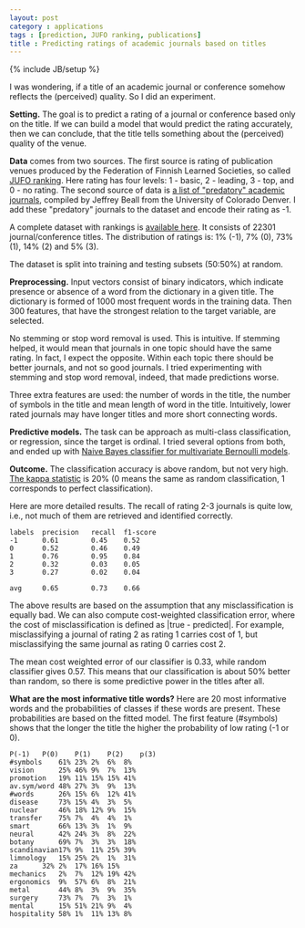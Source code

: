 ```yaml
---
layout: post
category : applications
tags : [prediction, JUFO ranking, publications]
title : Predicting ratings of academic journals based on titles
---
```

{% include JB/setup %}

I was wondering, if a title of an academic journal or conference somehow reflects the (perceived) quality. So I did an experiment. 

**Setting.** The goal is to predict a rating of a journal or conference based only on the title. If we can build a model that would predict the rating accurately, then we can conclude, that the title tells something about the (perceived) quality of the venue. 

**Data** comes from two sources. The first source is rating of publication venues produced by the Federation of Finnish Learned Societies, so called [JUFO ranking](http://www.tsv.fi/julkaisufoorumi/english.html). Here rating has four levels: 1 - basic, 2 - leading, 3 - top, and 0 - no rating. The second source of data is [a list of "predatory" academic journals](http://scholarlyoa.com/individual-journals/), compiled by Jeffrey Beall from the University of Colorado Denver. I add these "predatory" journals to the dataset and encode their rating as -1. 

A complete dataset with rankings is [available here](https://github.com/zliobaite/predictJUFO/blob/master/JUFOdataset.csv). It consists of 22301 journal/conference titles. The distribution of ratings is: 1% (-1), 7% (0), 73% (1), 14% (2) and 5% (3).

The dataset is split into training and testing subsets (50:50%) at random.

**Preprocessing.** Input vectors consist of binary indicators, which indicate presence or absence of a word from the dictionary in a given title. The dictionary is formed of 1000 most frequent words in the training data. Then 300 features, that have the strongest relation to the target variable, are selected. 

No stemming or stop word removal is used. This is intuitive. If stemming helped, it would mean that journals in one topic should have the same rating.  In fact, I expect the opposite. Within each topic there should be better journals, and not so good journals. I tried experimenting with stemming and stop word removal, indeed, that made predictions worse. 

Three extra features are used: the number of words in the title, the number of symbols in the title and mean length of word in the title. Intuitively, lower rated journals may have longer titles and more short connecting words.

**Predictive models.** The task can be approach as multi-class classification, or regression, since the target is ordinal. I tried several options from both, and ended up with [Naive Bayes classifier for multivariate Bernoulli models](http://scikit-learn.org/stable/modules/generated/sklearn.naive_bayes.BernoulliNB.html). 

**Outcome.** The classification accuracy is above random, but not very high. [The kappa statistic](http://en.wikipedia.org/wiki/Cohen's_kappa) is 20% (0 means the same as random classification, 1 corresponds to perfect classification). 

Here are more detailed results. The recall of rating 2-3 journals is quite low, i.e., not much of them are retrieved and identified correctly. 
	
	labels	precision	recall	f1-score
	-1		0.61		0.45	0.52
	0		0.52		0.46	0.49
	1		0.76		0.95	0.84
	2		0.32		0.03	0.05
	3		0.27		0.02	0.04
	
	avg		0.65      	0.73	0.66

The above results are based on the assumption that any misclassification is equally bad. We can also compute cost-weighted classification error, where the cost of misclassification is defined as |true - predicted|. For example, misclassifying a journal of rating 2 as rating 1 carries cost of 1, but misclassifying the same journal as rating 0 carries cost 2. 

The mean cost weighted error of our classifier is 0.33, while random classifier gives 0.57. This means that our classification is about 50% better than random, so there is some predictive power in the titles after all. 

**What are the most informative title words?** Here are 20 most informative words and the probabilities of classes if these words are present. These probabilities are based on the fitted model. The first feature (#symbols) shows that the longer the title the higher the probability of low rating (-1 or 0). 

	P(-1)	P(0)	P(1)	P(2)	p(3)
	#symbols	61%	23%	2%	6%	8%
	vision		25%	46%	9%	7%	13%
	promotion	19%	11%	15%	15%	41%
	av.sym/word	48%	27%	3%	9%	13%
	#words		26%	15%	6%	12%	41%
	disease		73%	15%	4%	3%	5%
	nuclear		46%	18%	12%	9%	15%
	transfer	75%	7%	4%	4%	1%
	smart		66%	13%	3%	1%	9%
	neural		42%	24%	3%	8%	22%
	botany		69%	7%	3%	3%	18%
	scandinavian17%	9%	11%	25%	39%
	limnology	15%	25%	2%	1%	31%
	za		32%	2%	17%	16%	15%
	mechanics	2%	7%	12%	19%	42%
	ergonomics	9%	57%	6%	8%	21%
	metal		44%	8%	3%	9%	35%
	surgery		73%	7%	7%	3%	1%
	mental		15%	51%	21%	9%	4%
	hospitality	58%	1%	11%	13%	8%